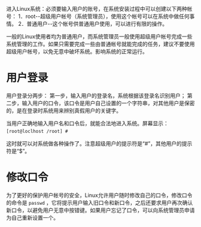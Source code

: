 进入Linux系统：必须要输入用户的账号，在系统安装过程中可以创建以下两种帐号：
1．root--超级用户帐号（系统管理员），使用这个帐号可以在系统中做任何事情。
2．普通用户--这个帐号供普通用户使用，可以进行有限的操作。

一般的Linux使用者均为普通用户，而系统管理员一般使用超级用户帐号完成一些系统管理的工作。如果只需要完成一些由普通帐号就能完成的任务，建议不要使用超级用户帐号，以免无意中破坏系统。影响系统的正常运行。

# 用户登录

用户登录分两步：
第一步，输入用户的登录名，系统根据该登录名识别用户；
第二步，输入用户的口令，该口令是用户自己设置的一个字符串，对其他用户是保密的，是在登录时系统用来辨别真假用户的关键字。

当用户正确地输入用户名和口令后，就能合法地进入系统。屏幕显示：`[root@loclhost /root] # 　`　

这时就可以对系统做各种操作了。注意超级用户的提示符是“#”，其他用户的提示符是“$”。

# 修改口令
为了更好的保护用户帐号的安全，Linux允许用户随时修改自己的口令，修改口令的命令是 `passwd` ，它将提示用户输入旧口令和新口令，之后还要求用户再次确认新口令，以避免用户无意中按错键。如果用户忘记了口令，可以向系统管理员申请为自己重新设置一个。